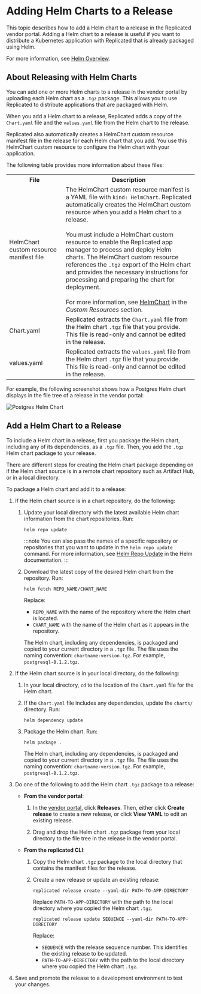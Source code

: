 # Adding Helm Charts to a Release

This topic describes how to add a Helm chart to a release in the Replicated vendor portal. Adding a Helm chart to a release is useful if you want to distribute a Kubernetes application with Replicated that is already packaged using Helm.

For more information, see [Helm Overview](helm-overview).

## About Releasing with Helm Charts

You can add one or more Helm charts to a release in the vendor portal by uploading each Helm chart as a `.tgz` package. This allows you to use Replicated to distribute applications that are packaged with Helm.

When you add a Helm chart to a release, Replicated adds a copy of the `Chart.yaml` file and the `values.yaml` file from the Helm chart to the release.

Replicated also automatically creates a HelmChart custom resource manifest file in the release for each Helm chart that you add. You use this HelmChart custom resource to configure the Helm chart with your application.

The following table provides more information about these files:

<table>
<tr>
  <th width="30%">File</th>
  <th>Description</th>
</tr>
<tr>
  <td>HelmChart custom resource manifest file</td>
  <td>The HelmChart custom resource manifest is a YAML file with <code>kind: HelmChart</code>. Replicated automatically creates the HelmChart custom resource when you add a Helm chart to a release.
  <br/>
  <br/>
  You must include a HelmChart custom resource to enable the Replicated app manager to process and deploy Helm charts. The HelmChart custom resource references the <code>.tgz</code> export of the Helm chart and provides the necessary instructions for processing and preparing the chart for deployment.
  <br/>
  <br/>
  For more information, see <a href="../reference/custom-resource-helmchart">HelmChart</a> in the <em>Custom Resources</em> section.</td>
</tr>
<tr>
  <td>Chart.yaml</td>
  <td>Replicated extracts the <code>Chart.yaml</code> file from the Helm chart <code>.tgz</code> file that you provide. This file is read-only and cannot be edited in the release.</td>
</tr>
<tr>
  <td>values.yaml</td>
  <td>Replicated extracts the <code>values.yaml</code> file from the Helm chart <code>.tgz</code> file that you provide. This file is read-only and cannot be edited in the release.</td>
</tr>
</table>

For example, the following screenshot shows how a Postgres Helm chart displays in the file tree of a release in the vendor portal:

![Postgres Helm Chart](/images/postgres-helm-chart.png)

## Add a Helm Chart to a Release

To include a Helm chart in a release, first you package the Helm chart, including any of its dependencies, as a `.tgz` file. Then, you add the `.tgz` Helm chart package to your release.

There are different steps for creating the Helm chart package depending on if the Helm chart source is in a remote chart repository such as Artifact Hub, or in a local directory.

To package a Helm chart and add it to a release:

1. If the Helm chart source is in a chart repository, do the following:

   1. Update your local directory with the latest available Helm chart information from the chart repositories. Run:

      ```
      helm repo update
      ```
      :::note
      You can also pass the names of a specific repository or repositories that you want to update in the `helm repo update` command. For more information, see [Helm Repo Update](https://helm.sh/docs/helm/helm_repo_update/) in the Helm documentation.
      :::
   1. Download the latest copy of the desired Helm chart from the repository. Run:

      ```
      helm fetch REPO_NAME/CHART_NAME
      ```
      Replace:
      * `REPO_NAME` with the name of the repository where the Helm chart is located.
      * `CHART_NAME` with the name of the Helm chart as it appears in the repository.

      The Helm chart, including any dependencies, is packaged and copied to your current directory in a `.tgz` file. The file uses the naming convention: `chartname-version.tgz`. For example, `postgresql-8.1.2.tgz`.

1. If the Helm chart source is in your local directory, do the following:

   1. In your local directory, `cd` to the location of the `Chart.yaml` file for the Helm chart.

   1. If the `Chart.yaml` file includes any dependencies, update the `charts/` directory. Run:

      ```
      helm dependency update
      ```
   1. Package the Helm chart. Run:

      ```
      helm package .
      ```

      The Helm chart, including any dependencies, is packaged and copied to your current directory in a `.tgz` file. The file uses the naming convention: `chartname-version.tgz`. For example, `postgresql-8.1.2.tgz`.

1. Do one of the following to add the Helm chart `.tgz` package to a release:
   * **From the vendor portal**:

      1. In the [vendor portal](https://vendor.replicated.com), click **Releases**. Then, either click **Create release** to create a new release, or click **View YAML** to edit an existing release.

      1. Drag and drop the Helm chart `.tgz` package from your local directory to the file tree in the release in the vendor portal.

   * **From the replicated CLI**:

      1. Copy the Helm chart `.tgz` package to the local directory that contains the manifest files for the release.

      1. Create a new release or update an existing release:

          ```
          replicated release create --yaml-dir PATH-TO-APP-DIRECTORY
          ```
          Replace `PATH-TO-APP-DIRECTORY` with the path to the local directory where you copied the Helm chart `.tgz`.

          ```
          replicated release update SEQUENCE --yaml-dir PATH-TO-APP-DIRECTORY
          ```
          Replace:
          * `SEQUENCE` with the release sequence number. This identifies the existing release to be updated.
          * `PATH-TO-APP-DIRECTORY` with the path to the local directory where you copied the Helm chart `.tgz`.     

1. Save and promote the release to a development environment to test your changes.
